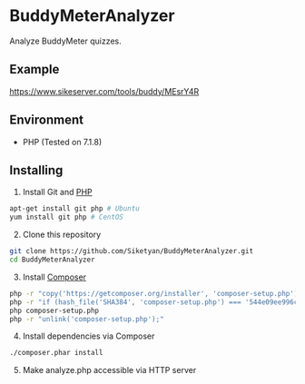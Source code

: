 # BuddyMeterAnalyzer
Analyze BuddyMeter quizzes.

## Example
https://www.sikeserver.com/tools/buddy/MEsrY4R

## Environment
- PHP (Tested on 7.1.8)

## Installing
1. Install Git and [PHP](https://secure.php.net/)
```sh
apt-get install git php # Ubuntu
yum install git php # CentOS
```
2. Clone this repository
```sh
git clone https://github.com/Siketyan/BuddyMeterAnalyzer.git
cd BuddyMeterAnalyzer
```
3. Install [Composer](https://getcomposer.org/)
```sh
php -r "copy('https://getcomposer.org/installer', 'composer-setup.php');"
php -r "if (hash_file('SHA384', 'composer-setup.php') === '544e09ee996cdf60ece3804abc52599c22b1f40f4323403c44d44fdfdd586475ca9813a858088ffbc1f233e9b180f061') { echo 'Installer verified'; } else { echo 'Installer corrupt'; unlink('composer-setup.php'); } echo PHP_EOL;"
php composer-setup.php
php -r "unlink('composer-setup.php');"
```
4. Install dependencies via Composer
```sh
./composer.phar install
```
5. Make analyze.php accessible via HTTP server
